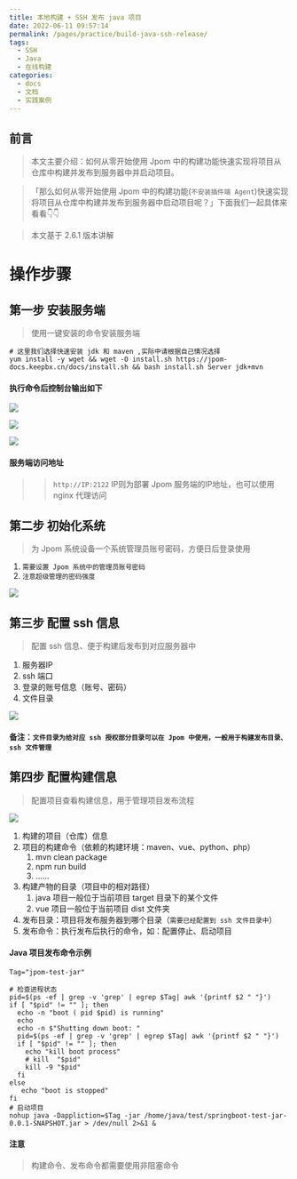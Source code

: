 ```yaml
---
title: 本地构建 + SSH 发布 java 项目
date: 2022-06-11 09:57:14
permalink: /pages/practice/build-java-ssh-release/
tags: 
  - SSH
  - Java
  - 在线构建
categories: 
  - docs
  - 文档
  - 实践案例
---
```



## 前言

> 本文主要介绍：如何从零开始使用 Jpom 中的构建功能快速实现将项目从仓库中构建并发布到服务器中并启动项目。

> 「那么如何从零开始使用 Jpom 中的构建功能(`不安装插件端 Agent`)快速实现将项目从仓库中构建并发布到服务器中启动项目呢？」下面我们一起具体来看看👇👇

> 本文基于 2.6.1 版本讲解

# 操作步骤

## 第一步 安装服务端

> 使用一键安装的命令安装服务端

```
# 这里我们选择快速安装 jdk 和 maven ,实际中请根据自己情况选择
yum install -y wget && wget -O install.sh https://jpom-docs.keepbx.cn/docs/install.sh && bash install.sh Server jdk+mvn
```

#### 执行命令后控制台输出如下

![](/images/tutorial/ssh_release2/setp1.1.png)

![](/images/tutorial/ssh_release2/setp1.2.png)

![](/images/tutorial/ssh_release2/setp1.3.png)


#### 服务端访问地址

>> `http://IP:2122`  IP则为部署 Jpom 服务端的IP地址，也可以使用 nginx 代理访问

## 第二步 初始化系统

> 为 Jpom 系统设备一个系统管理员账号密码，方便日后登录使用

1. `需要设置 Jpom 系统中的管理员账号密码`
2. `注意超级管理的密码强度`

![](/images/tutorial/ssh_release2/setp2.png)

## 第三步 配置 ssh 信息

> 配置 ssh 信息、便于构建后发布到对应服务器中

1. 服务器IP
2. ssh 端口
3. 登录的账号信息（账号、密码）
4. 文件目录

![](/images/tutorial/ssh_release2/setp3.png)

#### 备注：`文件目录为给对应 ssh 授权部分目录可以在 Jpom 中使用，一般用于构建发布目录、ssh 文件管理`

## 第四步 配置构建信息

> 配置项目查看构建信息，用于管理项目发布流程

![](/images/tutorial/ssh_release2/setp4.png)

1. 构建的项目（仓库）信息
2. 项目的构建命令（依赖的构建环境：maven、vue、python、php）
   1. mvn clean package
   2. npm run build
   3. ......
3. 构建产物的目录（项目中的相对路径）
   1. java 项目一般位于当前项目 target 目录下的某个文件
   2. vue 项目一般位于当前项目 dist 文件夹
4. 发布目录：项目将发布服务器到哪个目录（`需要已经配置到 ssh 文件目录中`）
5. 发布命令：执行发布后执行的命令，如：配置停止、启动项目

#### Java 项目发布命令示例
```
Tag="jpom-test-jar"

# 检查进程状态
pid=$(ps -ef | grep -v 'grep' | egrep $Tag| awk '{printf $2 " "}')
if [ "$pid" != "" ]; then      
  echo -n "boot ( pid $pid) is running" 
  echo 
  echo -n $"Shutting down boot: "
  pid=$(ps -ef | grep -v 'grep' | egrep $Tag| awk '{printf $2 " "}')
  if [ "$pid" != "" ]; then
    echo "kill boot process"
    # kill  "$pid"
    kill -9 "$pid"
  fi
else 
   echo "boot is stopped" 
fi
# 启动项目
nohup java -Dappliction=$Tag -jar /home/java/test/springboot-test-jar-0.0.1-SNAPSHOT.jar > /dev/null 2>&1 &
```

#### 注意

> 构建命令、发布命令都需要使用非阻塞命令
